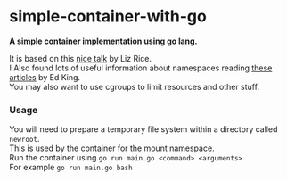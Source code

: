# simple-container-with-go
<b>A simple container implementation using go lang.</b>

It is based on this [nice talk](https://youtube.com/watch?v=8fi7uSYlOdc  ) by Liz Rice.  
I Also found lots of useful information about namespaces reading [these articles](https://medium.com/@teddyking/linux-namespaces-850489d3ccf) by Ed King.  
You may also want to use cgroups to limit resources and other stuff.

### Usage
You will need to prepare a temporary file system within a directory called `newroot`.  
This is used by the container for the mount namespace.  
Run the container using `go run main.go <command> <arguments>`  
For example `go run main.go bash`
